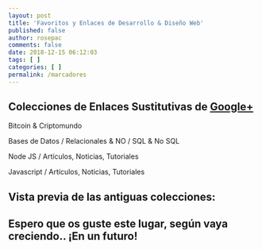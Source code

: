 ```yaml
---
layout: post
title: 'Favoritos y Enlaces de Desarrollo & Diseño Web'
published: false
author: rosepac
comments: false
date: 2018-12-15 06:12:03
tags: [ ]
categories: [ ]
permalink: /marcadores
---
```

## Colecciones de Enlaces Sustitutivas de [Google+][1]

Bitcoin & Criptomundo

Bases de Datos / Relacionales & NO / SQL & No SQL

Node JS / Artículos, Noticias, Tutoriales

Javascript / Artículos, Noticias, Tutoriales


  


## Vista previa de las antiguas colecciones:

[][2]
  
[][3]
  
[][4]
  
[][5]
  
[][6]
  
[][7]


  


## **Espero que os guste este lugar, según vaya creciendo.. ¡En un futuro!**

 [1]: https://plus.google.com/u/0/+MundoFramework/palette
 [2]: https://ibb.co/K6LRLGZ
 [3]: https://ibb.co/YhZd1CS
 [4]: https://ibb.co/WKGhDBj
 [5]: https://ibb.co/JpJqc6r
 [6]: https://ibb.co/8PkG7PD
 [7]: https://ibb.co/6J8whZ3